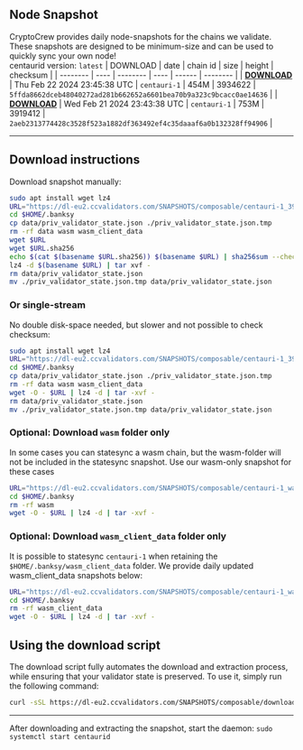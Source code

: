 ## Node Snapshot
CryptoCrew provides daily node-snapshots for the chains we validate. These snapshots are designed to be minimum-size and can be used to quickly sync your own node!  
centaurid version: `latest`
| DOWNLOAD | date | chain id | size | height | checksum |
| -------- | ---- | -------- | ---- | ------ | -------- |
| **[DOWNLOAD](https://dl-eu2.ccvalidators.com/SNAPSHOTS/composable/centauri-1_3934622.tar.lz4)** | Thu Feb 22 2024 23:45:38 UTC | `centauri-1` | 454M | 3934622 | `5ffda8662dceb48040272ad281b662652a6601bea70b9a323c9bcacc0ae14636` |
| **[DOWNLOAD](https://dl-eu2.ccvalidators.com/SNAPSHOTS/composable/centauri-1_3919412.tar.lz4)** | Wed Feb 21 2024 23:43:38 UTC | `centauri-1` | 753M | 3919412 | `2aeb2313774428c3528f523a1882df363492ef4c35daaaf6a0b132328ff94906` |

---

## Download instructions
Download snapshot manually:
```sh
sudo apt install wget lz4
URL="https://dl-eu2.ccvalidators.com/SNAPSHOTS/composable/centauri-1_3934622.tar.lz4"
cd $HOME/.banksy
cp data/priv_validator_state.json ./priv_validator_state.json.tmp
rm -rf data wasm wasm_client_data
wget $URL
wget $URL.sha256
echo $(cat $(basename $URL.sha256)) $(basename $URL) | sha256sum --check
lz4 -d $(basename $URL) | tar xvf -
rm data/priv_validator_state.json
mv ./priv_validator_state.json.tmp data/priv_validator_state.json
```

### Or single-stream
No double disk-space needed, but slower and not possible to check checksum:
```sh
sudo apt install wget lz4
URL="https://dl-eu2.ccvalidators.com/SNAPSHOTS/composable/centauri-1_3934622.tar.lz4"
cd $HOME/.banksy
cp data/priv_validator_state.json ./priv_validator_state.json.tmp
rm -rf data wasm wasm_client_data
wget -O - $URL | lz4 -d | tar -xvf -
rm data/priv_validator_state.json
mv ./priv_validator_state.json.tmp data/priv_validator_state.json
```

### Optional: Download `wasm` folder only
In some cases you can statesync a wasm chain, but the wasm-folder will not be included in the statesync snapshot. Use our wasm-only snapshot for these cases
```sh
URL="https://dl-eu2.ccvalidators.com/SNAPSHOTS/composable/centauri-1_wasm.tar.lz4"
cd $HOME/.banksy
rm -rf wasm
wget -O - $URL | lz4 -d | tar -xvf -
```

### Optional: Download `wasm_client_data` folder only
It is possible to statesync `centauri-1` when retaining the `$HOME/.banksy/wasm_client_data` folder. We provide daily updated wasm_client_data snapshots below:
```sh
URL="https://dl-eu2.ccvalidators.com/SNAPSHOTS/composable/centauri-1_wasm_client_data.tar.lz4"
cd $HOME/.banksy
rm -rf wasm_client_data
wget -O - $URL | lz4 -d | tar -xvf -
```

## Using the download script

The download script fully automates the download and extraction process, while ensuring that your validator state is preserved. To use it, simply run the following command:
```sh
curl -sSL https://dl-eu2.ccvalidators.com/SNAPSHOTS/composable/download_snapshot.sh | bash
```
---

After downloading and extracting the snapshot, start the daemon: `sudo systemctl start centaurid`


